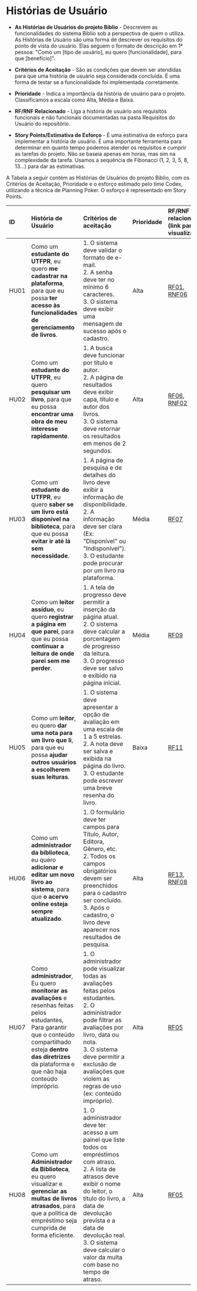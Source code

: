 # Histórias de Usuário

* **As Histórias de Usuários do projeto Biblio** - Descrevem as funcionalidades do sistema Biblio sob a perspectiva de quem o utiliza. As Histórias de Usuário são uma forma de descrever os requisitos do ponto de vista do usuário. Elas seguem o formato de descrição em 1ª pessoa: "Como um [tipo de usuário], eu quero [funcionalidade], para que [benefício]".

* **Critérios de Aceitação** - São as condições que devem ser atendidas para que uma história de usuário seja considerada concluída. É uma forma de testar se a funcionalidade foi implementada corretamente.

* **Prioridade** - Indica a importância da história de usuário para o projeto. Classificamos a escala como Alta, Média e Baixa.

* **RF/RNF Relacionado** - Liga a história de usuário aos requisitos funcionais e não funcionais documentadas na pasta Requisitos do Usuário do repositório.

* **Story Points/Estimativa de Esforço** - É uma estimativa de esforço para implementar a história de usuário. É uma importante ferramenta para determinar em quanto tempo podemos atender os requisitos e cumprir as tarefas do projeto. Não se baseia apenas em horas, mas sim na complexidade da tarefa. Usamos a sequência de Fibonacci (1, 2, 3, 5, 8, 13...) para dar as estimativas.

A Tabela a seguir contém as Histórias de Usuários do projeto Biblio, com os Critérios de Aceitação, Prioridade e o esforço estimado pelo time Codex, utilizando a técnica de Planning Poker. O esforço é representado em Story Points.

| ID | História de Usuário | Critérios de aceitação | Prioridade | RF/RNF relacionado (link para visualizar) | Story Points (Fibonacci) |
| :--- | :--- | :--- | :--- | :--- | :--- |
| HU01 | Como um **estudante do UTFPR**, eu quero **me cadastrar na plataforma**, para que eu possa **ter acesso às funcionalidades de gerenciamento de livros**. | 1. O sistema deve validar o formato de e-mail.<br>2. A senha deve ter no mínimo 6 caracteres.<br>3. O sistema deve exibir uma mensagem de sucesso após o cadastro. | Alta | [RF01](RF.md#RF01), [RNF06](RNF.md#RNF06) | **8** |
| HU02 | Como um **estudante do UTFPR**, eu quero **pesquisar um livro**, para que eu possa **encontrar uma obra de meu interesse rapidamente**. | 1. A busca deve funcionar por título e autor.<br>2. A página de resultados deve exibir capa, título e autor dos livros.<br>3. O sistema deve retornar os resultados em menos de 2 segundos. | Alta | [RF06](RF.md#RF06), [RNF02](RNF.md#RNF02) | **13** |
| HU03 | Como um **estudante do UTFPR**, eu quero **saber se um livro está disponível na biblioteca**, para que eu possa **evitar ir até lá sem necessidade**. | 1. A página de pesquisa e de detalhes do livro deve exibir a informação de disponibilidade.<br>2. A informação deve ser clara (Ex: "Disponível" ou "Indisponível").<br>3. O estudante pode procurar por um livro na plataforma. | Média | [RF07](RF.md#RF07) | **5** |
| HU04 | Como um **leitor assíduo**, eu quero **registrar a página em que parei**, para que eu possa **continuar a leitura de onde parei sem me perder**. | 1. A tela de progresso deve permitir a inserção da página atual.<br>2. O sistema deve calcular a porcentagem de progresso da leitura.<br>3. O progresso deve ser salvo e exibido na página inicial. | Média | [RF09](RF.md#RF09) | **8** |
| HU05 | Como um **leitor**, eu quero **dar uma nota para um livro que li**, para que eu possa **ajudar outros usuários a escolherem suas leituras**. | 1. O sistema deve apresentar a opção de avaliação em uma escala de 1 a 5 estrelas.<br>2. A nota deve ser salva e exibida na página do livro.<br>3. O estudante pode escrever uma breve resenha do livro. | Baixa | [RF11](RF.md#RF11) | **3** |
| HU06 | Como um **administrador da biblioteca**, eu quero **adicionar e editar um novo livro ao sistema**, para que **o acervo online esteja sempre atualizado**. | 1. O formulário deve ter campos para Título, Autor, Editora, Gênero, etc.<br>2. Todos os campos obrigatórios devem ser preenchidos para o cadastro ser concluído.<br>3. Após o cadastro, o livro deve aparecer nos resultados de pesquisa. | Alta | [RF13](RF.md#RF13), [RNF08](RNF.md#RNF08) | **5** |
| HU07 | Como **administrador**, Eu quero **monitorar as avaliações** e resenhas feitas pelos estudantes, Para garantir que o conteúdo compartilhado esteja **dentro das diretrizes** da plataforma e que não haja conteúdo impróprio. | 1. O administrador pode visualizar todas as avaliações feitas pelos estudantes.<br>2. O administrador pode filtrar as avaliações por livro, data ou nota.<br>3. O sistema deve permitir a exclusão de avaliações que violem as regras de uso (ex: conteúdo impróprio). | Alta | [RF05](RF.md#RF05) | **5** |
| HU08 | Como um **Administrador da Biblioteca**, eu quero visualizar e **gerenciar as multas de livros atrasados**, para que a política de empréstimo seja cumprida de forma eficiente. | 1. O administrador deve ter acesso a um painel que liste todos os empréstimos com atraso.<br>2. A lista de atrasos deve exibir o nome do leitor, o título do livro, a data de devolução prevista e a data de devolução real.<br>3. O sistema deve calcular o valor da multa com base no tempo de atraso. | Alta | [RF05](RF.md#RF05) | **13** |
